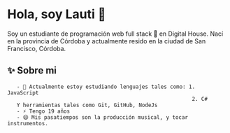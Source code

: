 # Hola, soy Lauti 👋                                                                    
Soy un estudiante de programación web full stack 🚀 en Digital House. Nací en la provincia de Córdoba y actualmente resido en la ciudad de San Francisco, Córdoba.

## ✨ Sobre mi
       - 🌱 Actualmente estoy estudiando lenguajes tales como: 1. JavaScript
                                                               2. C#
       Y herramientas tales como Git, GitHub, NodeJs
       - ⚡ Tengo 19 años
       - 😄 Mis pasatiempos son la producción musical, y tocar instrumentos.
